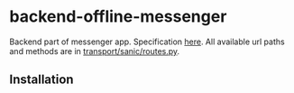 # backend-offline-messenger
Backend part of messenger app. Specification [here](https://docs.google.com/document/d/1e6QAi3vTzmO9nysBArd1DNhIsXsx4eSHfu_T0eXkLuc/edit?usp=sharing).
All available url paths and methods are in [transport/sanic/routes.py](https://github.com/DmitryCS/backend-offline-messenger/blob/master/transport/sanic/routes.py).
## Installation
